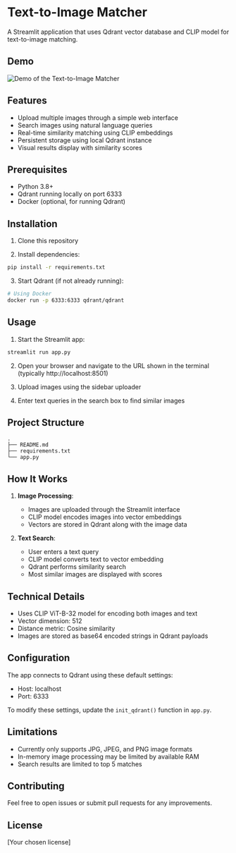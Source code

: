 # Text-to-Image Matcher

A Streamlit application that uses Qdrant vector database and CLIP model for text-to-image matching.

## Demo

![Demo of the Text-to-Image Matcher](demo-visual.gif)

## Features

- Upload multiple images through a simple web interface
- Search images using natural language queries
- Real-time similarity matching using CLIP embeddings
- Persistent storage using local Qdrant instance
- Visual results display with similarity scores

## Prerequisites

- Python 3.8+
- Qdrant running locally on port 6333
- Docker (optional, for running Qdrant)

## Installation

1. Clone this repository

2. Install dependencies:
```bash
pip install -r requirements.txt
```

3. Start Qdrant (if not already running):
```bash
# Using Docker
docker run -p 6333:6333 qdrant/qdrant
```

## Usage

1. Start the Streamlit app:
```bash
streamlit run app.py
```

2. Open your browser and navigate to the URL shown in the terminal (typically http://localhost:8501)

3. Upload images using the sidebar uploader

4. Enter text queries in the search box to find similar images

## Project Structure

```
.
├── README.md
├── requirements.txt
└── app.py
```

## How It Works

1. **Image Processing**:
   - Images are uploaded through the Streamlit interface
   - CLIP model encodes images into vector embeddings
   - Vectors are stored in Qdrant along with the image data

2. **Text Search**:
   - User enters a text query
   - CLIP model converts text to vector embedding
   - Qdrant performs similarity search
   - Most similar images are displayed with scores

## Technical Details

- Uses CLIP ViT-B-32 model for encoding both images and text
- Vector dimension: 512
- Distance metric: Cosine similarity
- Images are stored as base64 encoded strings in Qdrant payloads

## Configuration

The app connects to Qdrant using these default settings:
- Host: localhost
- Port: 6333

To modify these settings, update the `init_qdrant()` function in `app.py`.

## Limitations

- Currently only supports JPG, JPEG, and PNG image formats
- In-memory image processing may be limited by available RAM
- Search results are limited to top 5 matches

## Contributing

Feel free to open issues or submit pull requests for any improvements.

## License

[Your chosen license]